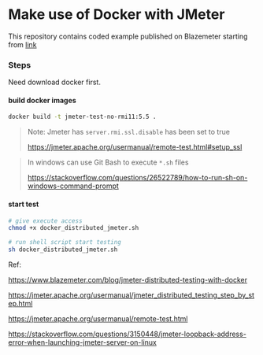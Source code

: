 # Make use of Docker with JMeter

This repository contains coded example published on Blazemeter starting from [link](https://www.blazemeter.com/blog/make-use-of-docker-with-jmeter-learn-how)


### Steps

Need download docker first.
#### build docker images
```bash
docker build -t jmeter-test-no-rmi11:5.5 .
```

> Note: Jmeter has `server.rmi.ssl.disable` has been set to true
> 
> https://jmeter.apache.org/usermanual/remote-test.html#setup_ssl

> In windows can use Git Bash to execute `*.sh` files
> 
> https://stackoverflow.com/questions/26522789/how-to-run-sh-on-windows-command-prompt

#### start test

```bash
# give execute access
chmod +x docker_distributed_jmeter.sh

# run shell script start testing
sh docker_distributed_jmeter.sh
```

Ref:

https://www.blazemeter.com/blog/jmeter-distributed-testing-with-docker

https://jmeter.apache.org/usermanual/jmeter_distributed_testing_step_by_step.html

https://jmeter.apache.org/usermanual/remote-test.html

https://stackoverflow.com/questions/3150448/jmeter-loopback-address-error-when-launching-jmeter-server-on-linux
